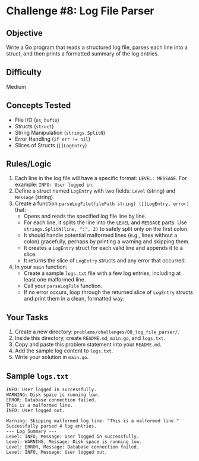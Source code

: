# Challenge #8: Log File Parser

## Objective
Write a Go program that reads a structured log file, parses each line into a struct, and then prints a formatted summary of the log entries.

## Difficulty
Medium

## Concepts Tested
* File I/O (`os`, `bufio`)
* Structs (`struct`)
* String Manipulation (`strings.SplitN`)
* Error Handling (`if err != nil`)
* Slices of Structs (`[]LogEntry`)

## Rules/Logic
1.  Each line in the log file will have a specific format: `LEVEL: MESSAGE`. For example: `INFO: User logged in`.
2.  Define a struct named `LogEntry` with two fields: `Level` (string) and `Message` (string).
3.  Create a function `parseLogFile(filePath string) ([]LogEntry, error)` that:
    * Opens and reads the specified log file line by line.
    * For each line, it splits the line into the `LEVEL` and `MESSAGE` parts. Use `strings.SplitN(line, ":", 2)` to safely split only on the first colon.
    * It should handle potential malformed lines (e.g., lines without a colon) gracefully, perhaps by printing a warning and skipping them.
    * It creates a `LogEntry` struct for each valid line and appends it to a slice.
    * It returns the slice of `LogEntry` structs and any error that occurred.
4.  In your `main` function:
    * Create a sample `logs.txt` file with a few log entries, including at least one malformed line.
    * Call your `parseLogFile` function.
    * If no error occurs, loop through the returned slice of `LogEntry` structs and print them in a clean, formatted way.

## Your Tasks
1.  Create a new directory: `problems/challenges/08_log_file_parser/`.
2.  Inside this directory, create `README.md`, `main.go`, and `logs.txt`.
3.  Copy and paste this problem statement into your `README.md`.
4.  Add the sample log content to `logs.txt`.
5.  Write your solution in `main.go`.

## Sample `logs.txt`
```text
INFO: User logged in successfully.
WARNING: Disk space is running low.
ERROR: Database connection failed.
This is a malformed line.
INFO: User logged out.

Warning: Skipping malformed log line: "This is a malformed line."
Successfully parsed 4 log entries.
--- Log Summary ---
Level: INFO, Message: User logged in successfully.
Level: WARNING, Message: Disk space is running low.
Level: ERROR, Message: Database connection failed.
Level: INFO, Message: User logged out.
